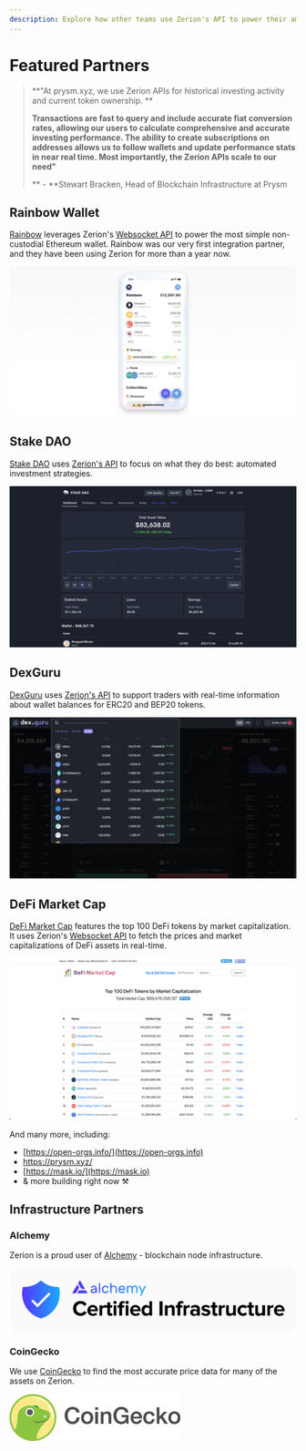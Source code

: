 ```yaml
---
description: Explore how other teams use Zerion's API to power their amazing applications
---
```


# Featured Partners

> **"At prysm.xyz, we use Zerion APIs for historical investing activity and current token ownership. **
>
> **Transactions are fast to query and include accurate fiat conversion rates, allowing our users to calculate comprehensive and accurate investing performance. The ability to create subscriptions on addresses allows us to follow wallets and update performance stats in near real time. Most importantly, the Zerion APIs scale to our need"**
>
> **                                                                   - **Stewart Bracken, Head of Blockchain Infrastructure at Prysm

## Rainbow Wallet

[Rainbow](https://rainbow.me) leverages Zerion's [Websocket API](websockets/getting-started/) to power the most simple non-custodial Ethereum wallet. Rainbow was our very first integration partner, and they have been using Zerion for more than a year now.

![](.gitbook/assets/image.png)

## Stake DAO

[Stake DAO](https://stakedao.org) uses [Zerion's API](websockets/getting-started/) to focus on what they do best: automated investment strategies.

![](<.gitbook/assets/image (4).png>)

## DexGuru

[DexGuru](https://dex.guru) uses [Zerion's API](websockets/getting-started/) to support traders with real-time information about wallet balances for ERC20 and BEP20 tokens.

![](<.gitbook/assets/image (1).png>)

## DeFi Market Cap

[DeFi Market Cap](https://defimarketcap.io) features the top 100 DeFi tokens by market capitalization. It uses Zerion's [Websocket API](websockets/getting-started/) to fetch the prices and market capitalizations of DeFi assets in real-time.

![](<.gitbook/assets/image (3).png>)

And many more, including:

* [https://open-orgs.info/](https://open-orgs.info)
* https://prysm.xyz/
* [https://mask.io/](https://mask.io)
* & more building right now ⚒️

## Infrastructure Partners

### Alchemy

Zerion is a proud user of [Alchemy](https://www.alchemy.com) - blockchain node infrastructure.&#x20;

![](.gitbook/assets/badgeLight.svg)

### CoinGecko

We use [CoinGecko](https://www.coingecko.com) to find the most accurate price data for many of the assets on Zerion.&#x20;

![](<.gitbook/assets/image (2).png>)
